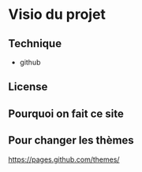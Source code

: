 # Visio du projet

## Technique
- github

## License

## Pourquoi on fait ce site

## Pour changer les thèmes

https://pages.github.com/themes/